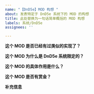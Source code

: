 ```yaml
---
name: "【DnD5e】MOD 构想 "
about: 发表特定于 DnD5e 系统下的 MOD 的构想
title: 此处替换为一句话简单概括的 MOD 构想
labels: 系统/DnD5e
assignees: ''

---
```


<!-- 按粗体问题逐个回答即可 -->

**这个 MOD 是否已经有过类似的实现了？**
<!-- 在此处回答 【是/否】。 -->
<!-- 如果已经有类似实现，请附上 MOD 的名称和链接，并简短说明为什么需要一个新的 MOD 来替代。 -->


**这个 MOD 为什么是 DnD5e 系统限定的？**
<!-- 在此处简短回答，清晰准确说明为什么这个构想会是 DnD5e 系统限定。 -->


**这个 MOD 的具体作用是什么？**
<!-- 在此处详细回答，清晰准确描述这个 MOD 的作用。 -->


**这个 MOD 是否有赏金？**
<!-- 在此处回答【是/否】。 -->
<!-- 如果有赏金，请说明赏金的数额。 -->


**补充信息**
<!-- 如果有任何需要补充的信息，请在此回答，比如已经进行过的讨论的链接。 -->
